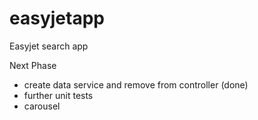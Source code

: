# easyjetapp
Easyjet search app

Next Phase
- create data service and remove from controller (done)
- further unit tests
- carousel
